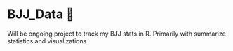 # BJJ_Data 🥋
Will be ongoing project to track my BJJ stats in R. Primarily with summarize statistics and visualizations. 

